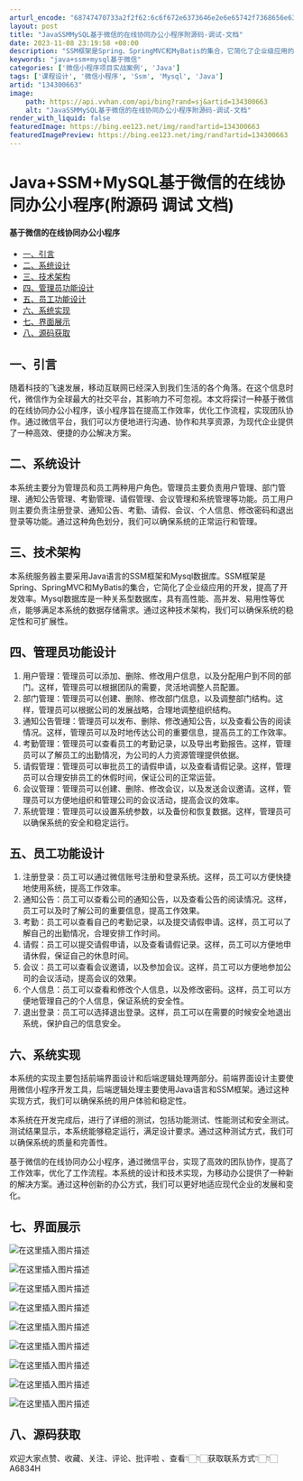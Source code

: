 ```yaml
---
arturl_encode: "68747470733a2f2f62:6c6f672e6373646e2e6e65742f7368656e6368656e6779762f:61727469636c652f64657461696c732f313334333030363633"
layout: post
title: "JavaSSMMySQL基于微信的在线协同办公小程序附源码-调试-文档"
date: 2023-11-08 23:19:58 +08:00
description: "SSM框架是Spring、SpringMVC和MyBatis的集合，它简化了企业级应用的开发，提高了"
keywords: "java+ssm+mysql基于微信"
categories: ['微信小程序项目实战案例', 'Java']
tags: ['课程设计', '微信小程序', 'Ssm', 'Mysql', 'Java']
artid: "134300663"
image:
    path: https://api.vvhan.com/api/bing?rand=sj&artid=134300663
    alt: "JavaSSMMySQL基于微信的在线协同办公小程序附源码-调试-文档"
render_with_liquid: false
featuredImage: https://bing.ee123.net/img/rand?artid=134300663
featuredImagePreview: https://bing.ee123.net/img/rand?artid=134300663
---
```


# Java+SSM+MySQL基于微信的在线协同办公小程序(附源码 调试 文档)

#### 基于微信的在线协同办公小程序

* [一、引言](#_1)
* [二、系统设计](#_5)
* [三、技术架构](#_9)
* [四、管理员功能设计](#_13)
* [五、员工功能设计](#_23)
* [六、系统实现](#_33)
* [七、界面展示](#_41)
* [八、源码获取](#_53)

## 一、引言

随着科技的飞速发展，移动互联网已经深入到我们生活的各个角落。在这个信息时代，微信作为全球最大的社交平台，其影响力不可忽视。本文将探讨一种基于微信的在线协同办公小程序，该小程序旨在提高工作效率，优化工作流程，实现团队协作。通过微信平台，我们可以方便地进行沟通、协作和共享资源，为现代企业提供了一种高效、便捷的办公解决方案。

## 二、系统设计

本系统主要分为管理员和员工两种用户角色。管理员主要负责用户管理、部门管理、通知公告管理、考勤管理、请假管理、会议管理和系统管理等功能。员工用户则主要负责注册登录、通知公告、考勤、请假、会议、个人信息、修改密码和退出登录等功能。通过这种角色划分，我们可以确保系统的正常运行和管理。

## 三、技术架构

本系统服务器主要采用Java语言的SSM框架和Mysql数据库。SSM框架是Spring、SpringMVC和MyBatis的集合，它简化了企业级应用的开发，提高了开发效率。Mysql数据库是一种关系型数据库，具有高性能、高并发、易用性等优点，能够满足本系统的数据存储需求。通过这种技术架构，我们可以确保系统的稳定性和可扩展性。

## 四、管理员功能设计

1. 用户管理：管理员可以添加、删除、修改用户信息，以及分配用户到不同的部门。这样，管理员可以根据团队的需要，灵活地调整人员配置。
2. 部门管理：管理员可以创建、删除、修改部门信息，以及调整部门结构。这样，管理员可以根据公司的发展战略，合理地调整组织结构。
3. 通知公告管理：管理员可以发布、删除、修改通知公告，以及查看公告的阅读情况。这样，管理员可以及时地传达公司的重要信息，提高员工的工作效率。
4. 考勤管理：管理员可以查看员工的考勤记录，以及导出考勤报告。这样，管理员可以了解员工的出勤情况，为公司的人力资源管理提供依据。
5. 请假管理：管理员可以审批员工的请假申请，以及查看请假记录。这样，管理员可以合理安排员工的休假时间，保证公司的正常运营。
6. 会议管理：管理员可以创建、删除、修改会议，以及发送会议邀请。这样，管理员可以方便地组织和管理公司的会议活动，提高会议的效率。
7. 系统管理：管理员可以设置系统参数，以及备份和恢复数据。这样，管理员可以确保系统的安全和稳定运行。

## 五、员工功能设计

1. 注册登录：员工可以通过微信账号注册和登录系统。这样，员工可以方便快捷地使用系统，提高工作效率。
2. 通知公告：员工可以查看公司的通知公告，以及查看公告的阅读情况。这样，员工可以及时了解公司的重要信息，提高工作效果。
3. 考勤：员工可以查看自己的考勤记录，以及提交请假申请。这样，员工可以了解自己的出勤情况，合理安排工作时间。
4. 请假：员工可以提交请假申请，以及查看请假记录。这样，员工可以方便地申请休假，保证自己的休息时间。
5. 会议：员工可以查看会议邀请，以及参加会议。这样，员工可以方便地参加公司的会议活动，提高会议的效果。
6. 个人信息：员工可以查看和修改个人信息，以及修改密码。这样，员工可以方便地管理自己的个人信息，保证系统的安全性。
7. 退出登录：员工可以选择退出登录。这样，员工可以在需要的时候安全地退出系统，保护自己的信息安全。

## 六、系统实现

本系统的实现主要包括前端界面设计和后端逻辑处理两部分。前端界面设计主要使用微信小程序开发工具，后端逻辑处理主要使用Java语言和SSM框架。通过这种实现方式，我们可以确保系统的用户体验和稳定性。

本系统在开发完成后，进行了详细的测试，包括功能测试、性能测试和安全测试。测试结果显示，本系统能够稳定运行，满足设计要求。通过这种测试方式，我们可以确保系统的质量和完善性。

基于微信的在线协同办公小程序，通过微信平台，实现了高效的团队协作，提高了工作效率，优化了工作流程。本系统的设计和技术实现，为移动办公提供了一种新的解决方案。通过这种创新的办公方式，我们可以更好地适应现代企业的发展和变化。

## 七、界面展示

![在这里插入图片描述](https://i-blog.csdnimg.cn/blog_migrate/b403f4a9c1600fe07c8b50c97a4d1001.png#pic_center)
  
![在这里插入图片描述](https://i-blog.csdnimg.cn/blog_migrate/bca91c391ffc7a55105b70f6964e05dd.png#pic_center)
  
![在这里插入图片描述](https://i-blog.csdnimg.cn/blog_migrate/53b28a369b1946ef7e2834d3f86e2d7e.png#pic_center)
  
![在这里插入图片描述](https://i-blog.csdnimg.cn/blog_migrate/9acf650f89a7da35972103fa63f70709.png#pic_center)
  
![在这里插入图片描述](https://i-blog.csdnimg.cn/blog_migrate/6b75aeb813be03d453d3b9eca4005611.png#pic_center)

![在这里插入图片描述](https://i-blog.csdnimg.cn/blog_migrate/8d6c1bd9fed4e368ad32852c09f96eeb.png#pic_center)
  
![在这里插入图片描述](https://i-blog.csdnimg.cn/blog_migrate/10fb7594e6b7872faab62372bb17c4f0.png#pic_center)

![在这里插入图片描述](https://i-blog.csdnimg.cn/blog_migrate/7240528b43e14e6e89566e34e7dd1359.png#pic_center)
  
![在这里插入图片描述](https://i-blog.csdnimg.cn/blog_migrate/c6dd8e52256ca5ed0235f06fddc4003d.png#pic_center)

## 八、源码获取

欢迎大家点赞、收藏、关注、评论、批评啦 、查看👇🏻👇🏻获取联系方式👇🏻👇🏻A6834H